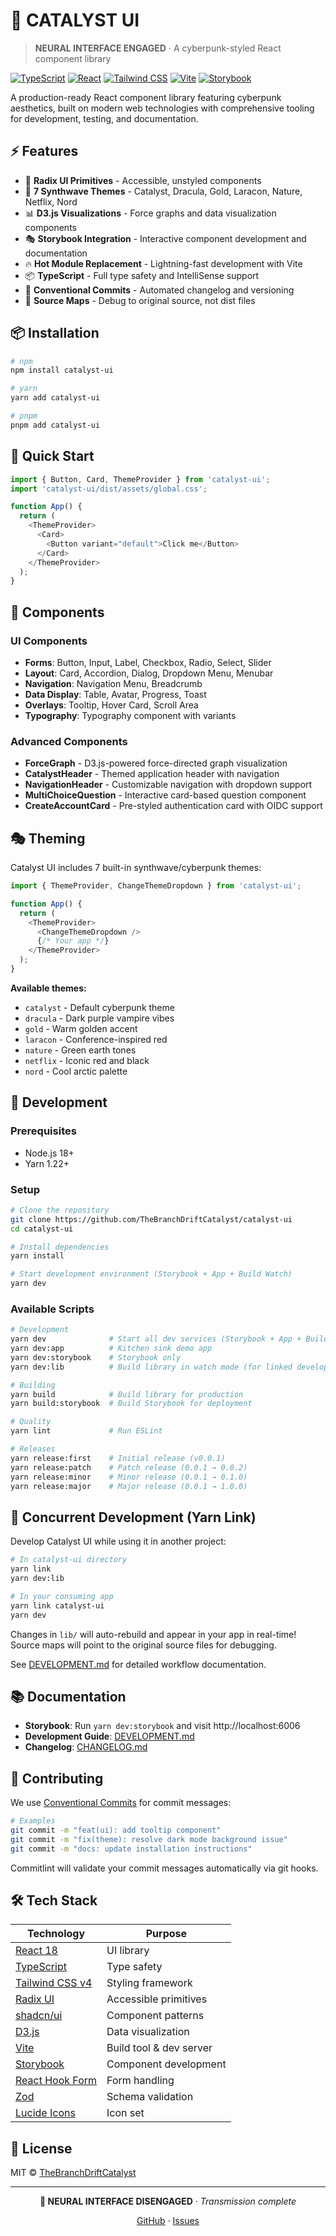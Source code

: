 # 🔮 CATALYST UI

> **NEURAL INTERFACE ENGAGED** · A cyberpunk-styled React component library

[![TypeScript](https://img.shields.io/badge/TypeScript-5.9-blue?logo=typescript)](https://www.typescriptlang.org/)
[![React](https://img.shields.io/badge/React-18.3-61dafb?logo=react)](https://react.dev/)
[![Tailwind CSS](https://img.shields.io/badge/Tailwind_CSS-4.1-38bdf8?logo=tailwindcss)](https://tailwindcss.com/)
[![Vite](https://img.shields.io/badge/Vite-7.1-646cff?logo=vite)](https://vitejs.dev/)
[![Storybook](https://img.shields.io/badge/Storybook-9.1-ff4785?logo=storybook)](https://storybook.js.org/)

A production-ready React component library featuring cyberpunk aesthetics, built on modern web technologies with comprehensive tooling for development, testing, and documentation.

## ⚡ Features

- 🎨 **Radix UI Primitives** - Accessible, unstyled components
- 🌈 **7 Synthwave Themes** - Catalyst, Dracula, Gold, Laracon, Nature, Netflix, Nord
- 📊 **D3.js Visualizations** - Force graphs and data visualization components
- 🎭 **Storybook Integration** - Interactive component development and documentation
- 🔥 **Hot Module Replacement** - Lightning-fast development with Vite
- 📦 **TypeScript** - Full type safety and IntelliSense support
- 🧪 **Conventional Commits** - Automated changelog and versioning
- 🔗 **Source Maps** - Debug to original source, not dist files

## 📦 Installation

```bash
# npm
npm install catalyst-ui

# yarn
yarn add catalyst-ui

# pnpm
pnpm add catalyst-ui
```

## 🚀 Quick Start

```typescript
import { Button, Card, ThemeProvider } from 'catalyst-ui';
import 'catalyst-ui/dist/assets/global.css';

function App() {
  return (
    <ThemeProvider>
      <Card>
        <Button variant="default">Click me</Button>
      </Card>
    </ThemeProvider>
  );
}
```

## 🎨 Components

### UI Components
- **Forms**: Button, Input, Label, Checkbox, Radio, Select, Slider
- **Layout**: Card, Accordion, Dialog, Dropdown Menu, Menubar
- **Navigation**: Navigation Menu, Breadcrumb
- **Data Display**: Table, Avatar, Progress, Toast
- **Overlays**: Tooltip, Hover Card, Scroll Area
- **Typography**: Typography component with variants

### Advanced Components
- **ForceGraph** - D3.js-powered force-directed graph visualization
- **CatalystHeader** - Themed application header with navigation
- **NavigationHeader** - Customizable navigation with dropdown support
- **MultiChoiceQuestion** - Interactive card-based question component
- **CreateAccountCard** - Pre-styled authentication card with OIDC support

## 🎭 Theming

Catalyst UI includes 7 built-in synthwave/cyberpunk themes:

```typescript
import { ThemeProvider, ChangeThemeDropdown } from 'catalyst-ui';

function App() {
  return (
    <ThemeProvider>
      <ChangeThemeDropdown />
      {/* Your app */}
    </ThemeProvider>
  );
}
```

**Available themes:**
- `catalyst` - Default cyberpunk theme
- `dracula` - Dark purple vampire vibes
- `gold` - Warm golden accent
- `laracon` - Conference-inspired red
- `nature` - Green earth tones
- `netflix` - Iconic red and black
- `nord` - Cool arctic palette

## 🔧 Development

### Prerequisites
- Node.js 18+
- Yarn 1.22+

### Setup

```bash
# Clone the repository
git clone https://github.com/TheBranchDriftCatalyst/catalyst-ui
cd catalyst-ui

# Install dependencies
yarn install

# Start development environment (Storybook + App + Build Watch)
yarn dev
```

### Available Scripts

```bash
# Development
yarn dev              # Start all dev services (Storybook + App + Build Watch)
yarn dev:app          # Kitchen sink demo app
yarn dev:storybook    # Storybook only
yarn dev:lib          # Build library in watch mode (for linked development)

# Building
yarn build            # Build library for production
yarn build:storybook  # Build Storybook for deployment

# Quality
yarn lint             # Run ESLint

# Releases
yarn release:first    # Initial release (v0.0.1)
yarn release:patch    # Patch release (0.0.1 → 0.0.2)
yarn release:minor    # Minor release (0.0.1 → 0.1.0)
yarn release:major    # Major release (0.0.1 → 1.0.0)
```

## 🔗 Concurrent Development (Yarn Link)

Develop Catalyst UI while using it in another project:

```bash
# In catalyst-ui directory
yarn link
yarn dev:lib

# In your consuming app
yarn link catalyst-ui
yarn dev
```

Changes in `lib/` will auto-rebuild and appear in your app in real-time! Source maps will point to the original source files for debugging.

See [DEVELOPMENT.md](./DEVELOPMENT.md) for detailed workflow documentation.

## 📚 Documentation

- **Storybook**: Run `yarn dev:storybook` and visit http://localhost:6006
- **Development Guide**: [DEVELOPMENT.md](./DEVELOPMENT.md)
- **Changelog**: [CHANGELOG.md](./CHANGELOG.md)

## 🤝 Contributing

We use [Conventional Commits](https://www.conventionalcommits.org/) for commit messages:

```bash
# Examples
git commit -m "feat(ui): add tooltip component"
git commit -m "fix(theme): resolve dark mode background issue"
git commit -m "docs: update installation instructions"
```

Commitlint will validate your commit messages automatically via git hooks.

## 🛠️ Tech Stack

| Technology | Purpose |
|------------|---------|
| [React 18](https://react.dev) | UI library |
| [TypeScript](https://www.typescriptlang.org/) | Type safety |
| [Tailwind CSS v4](https://tailwindcss.com/) | Styling framework |
| [Radix UI](https://www.radix-ui.com/) | Accessible primitives |
| [shadcn/ui](https://ui.shadcn.com/) | Component patterns |
| [D3.js](https://d3js.org/) | Data visualization |
| [Vite](https://vitejs.dev/) | Build tool & dev server |
| [Storybook](https://storybook.js.org/) | Component development |
| [React Hook Form](https://react-hook-form.com/) | Form handling |
| [Zod](https://zod.dev/) | Schema validation |
| [Lucide Icons](https://lucide.dev/) | Icon set |

## 📄 License

MIT © [TheBranchDriftCatalyst](https://github.com/TheBranchDriftCatalyst)

---

<div align="center">

**🔮 NEURAL INTERFACE DISENGAGED** · *Transmission complete*

[GitHub](https://github.com/TheBranchDriftCatalyst/catalyst-ui) · [Issues](https://github.com/TheBranchDriftCatalyst/catalyst-ui/issues)

</div>
